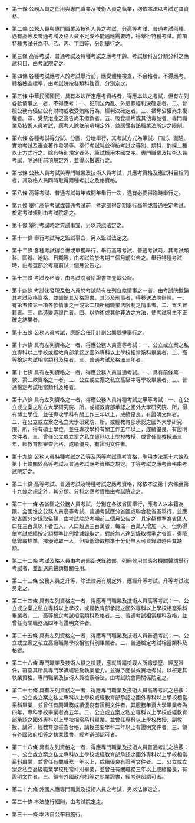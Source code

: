 * 第一條 公務人員之任用與專門職業及技術人員之執業，均依本法以考試定其資格。

* 第二條 公務人員與專門職業及技術人員之考試，分高等考試、普通考試兩種。遇有高等及普通考試及格人員不足或不能適應需要時，得舉行特種考試。前項特種考試分為甲、乙、丙、丁四等，分別舉行之。

* 第三條 高等考試、普通考試及特種考試之應考年齡、考試類科及分類分科之應試科目，由考試院定之。

* 第四條 各種考試應考人於考試舉行前，應受體格檢查，不合格者，不得應考。體格檢查標準，由考試院按各類科性質，分別定之。

* 第五條 中華民國國民，具有本法所定應考資格者，得應本法之考試，但有左列各款情事之一者，不得應考：一、犯刑法內亂、外患罪經判決確定者。二、曾服公務有侵佔公有財物或收受賄賂行為，經判決確定者。三、褫奪公權尚未復權者。四、受禁治產之宣告尚未撤銷者。五、吸食鴉片或其他毒品者。專門職業及技術人員考試，應考人除依前項規定外，並應受各該職業法所定之限制。

* 第六條 各種考試得分試、分區、分地舉行，其考試方式為筆試、口試、測驗、實地考試及審查著作發明等。舉行考試時並得按考試之等別、類科，酌採二種以上方式行之。除有特別規定者外，筆試概用本國文字。專門職業及技術人員考試，除適用前項規定外，並得以檢覈行之。

* 第七條 公務人員考試與專門職業及技術人員考試，其應考資格及應試科目相同者，其及格人員同時取得兩種考試之及格資格。

* 第八條 高等考試、普通考試每年或間年舉行一次，遇有必要得臨時舉行之。

* 第九條 舉行高等考試或普通考試前，考選部得定期舉行高等或普通檢定考試。檢定考試規則由考試院定之。

* 第十條 舉行考試時之典試事宜，另以典試法定之。

* 第十一條 舉行考試時之監試事宜，另以監試法定之。

* 第十二條 各種考試得合併或單獨舉行，舉行高等考試、普通考試時，其考試類科、區域、地點、日期等，由考試院於考期三個月前公告之。舉行特種考試時，由考選部於考期前試一個月公告之。

* 第十三條 考試及格者，由考試院發給證書並登載公報。

* 第十四條 考試後發現及格人員於考試時有左列各款情事之一者，由考試院撤銷其考試及格資格，並調銷其及格證書。其涉及刑事者，得移送法院辦理。一、有第五條第一項各款情事之一或第二項所稱職業法限制之情事者。二、冒名冒籍者。三、偽造變造證件者。四、以詐術或其他非法之方法，使考試發生不正確之結果者。

* 第十五條 公務人員考試，應配合任用計劃公開競爭舉行之。

* 第十六條 具有左列資格之一者，得應公務人員高等考試：一、公立或立案之私立專科以上學校或經教育部承認之國外專科以上學校相當系科畢業者。二、高等檢定考試相當類科及格者。三、普通考試及格滿三年者。

* 第十七條 具有左列資格之一者，得應公務人員普通考試。一、具有前條第一款、第二款資格之一者。二、公立或立案之私立高級中等學校畢業者。三、普通檢定考試相當類科及格者。

* 第十八條 具有左列資格之一者，得應公務人員特種考試之甲等考試：一、在公立或立案之私立大學研究院、所，或經教育部承認之國外大學研究院、所，得有博士學位，並任專攻學科有關工作三年以上，成績優良，有證明文件者。二、在公立或立案之私立大學研究院、所，或經教育部承認之國外大學研究院、所，得有碩士學位，並任專攻學科有關工作五年以上，成績優良，有證明文件者。三、曾任公立或立案之私立專科以上學校教授，或曾任副教授滿三年，經教育部審查合格，成績優良，有證明文件者。

* 第十九條 公務人員特種考試之乙等及丙等考試應考資格，準用本法第十六條及第十七條關於高等考試及普通考試應考資格之規定。丁等考試之應考資格由考試院定之。

* 第二十條 高等考試、普通考試及特種考試之應考資格，除依本法第十六條至第十九條之規定外，其分類、分科之應考資格由考試院定之。

* 第二十一條 各省區之公務人員考試，分別在各該省區舉行，應考人以本籍為限。全國性之公務人員高等考試、普通考試應分省區或聯合數省區舉行，並應按省區分定錄取名額，由考試院於考期前三個月公告之，其定額標準為省區人口在三百萬以下者五人，人口超過三百萬者，每滿一百萬人增加一人。但仍得依考試成績按定額標準比例增減錄取之。對於無人達到錄取標準之省區，得降低錄取標準，擇優錄取一人，但降低錄取標準十分仍無人可資錄取時任其缺額。

* 第二十二條 考試及格人員由考選部函送銓敘部，列冊候用其應各機關聲請舉行考試者，並函送原聲請機關任用。

* 第二十三條 公務人員之升等，除法律另有規定外，應經升等考試。升等考試法另定之。

* 第二十四條 具有左列資格之一者，得應專門職業及技術人員高等考試：一、公立或立案之私立專科以上學校，或經教育部承認之國外專科以上學校相當系科畢業者。二、高等檢定考試相當類科及格者。三、普通考試相當類科及格，並曾任有關職務滿四年有證明文件者。

* 第二十五條 具有左列資格之一者，得應專門職業及技術人員普通考試：一、公立或立案之私立高級職業學校相當科別畢業者。二、普通檢定考試相當類科及格者。

* 第二十六條 專門職業及技術人員之檢覈，應就聲請檢覈人所繳學歷、經歷證件，審查其所具專門學識經驗及執業能力，並得予面試或實地考試，以核定其執業資格。專門職業及技術人員檢覈辦法，由考試院會同關係院定之。

* 第二十七條 具有左列資格之一者，得應專門職業及技術人員高等考試之檢覈：一、公立或立案之私立專科以上學校或經教育部承認之國外專科以上學校相當系科畢業，並曾任有關職務成績優良有證明文件者，其服務年資大學畢業者為四年，專科學校畢業者為五年。二、公立或立案之私立專科以上學校或經教育部承認之國外專科以上學校相當系科畢業，並曾任專科以上學校教授、副教授、講師，經教育部審查合格，講授主要學科二年以上有證明文件者。三、領有外國政府相等之執業證書，經考選部認可者。

* 第二十八條 具有左列資格之一者，得應專門職業及技術人員普通考試之檢覈：一、公立或立案之私立專科以上學校或經教育部承認之國外專科以上學校相當系科畢業，並曾任有關職務一年以上，成績優良有證明文件者。二、公立或立案之私立高級職業學校相當科別畢業，並曾任有關職務三年以上成績優良，有證明文件者。三、領有外國政府相等之執業證書，經考選部認可者。

* 第二十九條 外國人應專門職業及技術人員之考試，另以法律定之。

* 第三十條 本法施行細則，由考試院定之。

* 第三十一條 本法自公布日施行。

